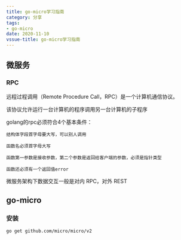 ```yaml
---
title: go-micro学习指南
category: 分享
tags:
- go-micro
date: 2020-11-10
vssue-title: go-micro学习指南
---
```


## 微服务

### RPC

远程过程调用（Remote Procedure Call，RPC）是一个计算机通信协议。

该协议允许运行一台计算机的程序调用另一台计算机的子程序

golang的rpc必须符合4个基本条件：

```
结构体字段首字母要大写，可以别人调用

函数名必须首字母大写

函数第一参数是接收参数，第二个参数是返回给客户端的参数，必须是指针类型

函数还必须有一个返回值error

```

微服务架构下数据交互一般是对内 RPC，对外 REST

## go-micro

### 安装

`go get github.com/micro/micro/v2	`

